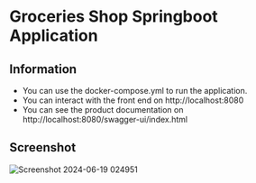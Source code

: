 # Groceries Shop Springboot Application

## Information
- You can use the docker-compose.yml to run the application.
- You can interact with the front end on http://localhost:8080
- You can see the product documentation on http://localhost:8080/swagger-ui/index.html

## Screenshot

![Screenshot 2024-06-19 024951](https://github.com/98AnnaM/groceries-shop/assets/147516467/31b13ffb-2780-4e0f-b91e-d0a70f8c7958)